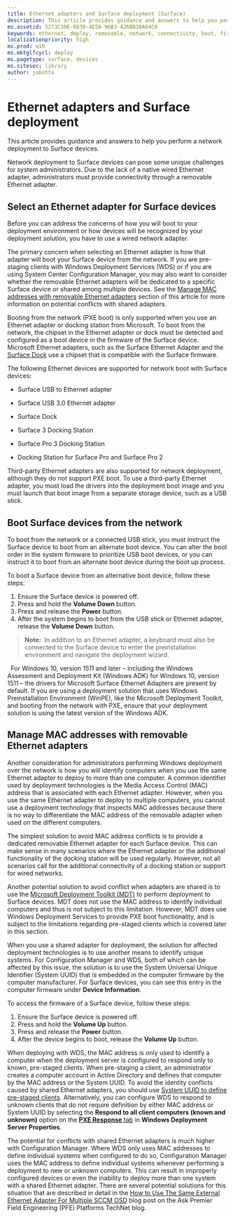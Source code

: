 ```yaml
---
title: Ethernet adapters and Surface deployment (Surface)
description: This article provides guidance and answers to help you perform a network deployment to Surface devices.
ms.assetid: 5273C59E-6039-4E50-96B3-426BB38A64C0
keywords: ethernet, deploy, removable, network, connectivity, boot, firmware, device, adapter, PXE boot, USB
localizationpriority: high
ms.prod: w10
ms.mktglfcycl: deploy
ms.pagetype: surface, devices
ms.sitesec: library
author: jobotto
---
```


# Ethernet adapters and Surface deployment


This article provides guidance and answers to help you perform a network deployment to Surface devices.

Network deployment to Surface devices can pose some unique challenges for system administrators. Due to the lack of a native wired Ethernet adapter, administrators must provide connectivity through a removable Ethernet adapter.

## Select an Ethernet adapter for Surface devices


Before you can address the concerns of how you will boot to your deployment environment or how devices will be recognized by your deployment solution, you have to use a wired network adapter.

The primary concern when selecting an Ethernet adapter is how that adapter will boot your Surface device from the network. If you are pre-staging clients with Windows Deployment Services (WDS) or if you are using System Center Configuration Manager, you may also want to consider whether the removable Ethernet adapters will be dedicated to a specific Surface device or shared among multiple devices. See the [Manage MAC addresses with removable Ethernet adapters](#manage-mac-addresses) section of this article for more information on potential conflicts with shared adapters.

Booting from the network (PXE boot) is only supported when you use an Ethernet adapter or docking station from Microsoft. To boot from the network, the chipset in the Ethernet adapter or dock must be detected and configured as a boot device in the firmware of the Surface device. Microsoft Ethernet adapters, such as the Surface Ethernet Adapter and the [Surface Dock](https://go.microsoft.com/fwlink/p/?LinkId=722364) use a chipset that is compatible with the Surface firmware.

The following Ethernet devices are supported for network boot with Surface devices:

-   Surface USB to Ethernet adapter

-   Surface USB 3.0 Ethernet adapter

-   Surface Dock

-   Surface 3 Docking Station

-   Surface Pro 3 Docking Station

-   Docking Station for Surface Pro and Surface Pro 2

Third-party Ethernet adapters are also supported for network deployment, although they do not support PXE boot. To use a third-party Ethernet adapter, you must load the drivers into the deployment boot image and you must launch that boot image from a separate storage device, such as a USB stick.

## Boot Surface devices from the network


To boot from the network or a connected USB stick, you must instruct the Surface device to boot from an alternate boot device. You can alter the boot order in the system firmware to prioritize USB boot devices, or you can instruct it to boot from an alternate boot device during the boot up process.

To boot a Surface device from an alternative boot device, follow these steps:

1.  Ensure the Surface device is powered off.
2.  Press and hold the **Volume Down** button.
3.  Press and release the **Power** button.
4.  After the system begins to boot from the USB stick or Ethernet adapter, release the **Volume Down** button.

>**Note:**&nbsp;&nbsp;In addition to an Ethernet adapter, a keyboard must also be connected to the Surface device to enter the preinstallation environment and navigate the deployment wizard.

 
For Windows 10, version 1511 and later – including the Windows Assessment and Deployment Kit (Windows ADK) for Windows 10, version 1511 – the drivers for Microsoft Surface Ethernet Adapters are present by default. If you are using a deployment solution that uses Windows Preinstallation Environment (WinPE), like the Microsoft Deployment Toolkit, and booting from the network with PXE, ensure that your deployment solution is using the latest version of the Windows ADK.

## <a href="" id="manage-mac-addresses"></a>Manage MAC addresses with removable Ethernet adapters


Another consideration for administrators performing Windows deployment over the network is how you will identify computers when you use the same Ethernet adapter to deploy to more than one computer. A common identifier used by deployment technologies is the Media Access Control (MAC) address that is associated with each Ethernet adapter. However, when you use the same Ethernet adapter to deploy to multiple computers, you cannot use a deployment technology that inspects MAC addresses because there is no way to differentiate the MAC address of the removable adapter when used on the different computers.

The simplest solution to avoid MAC address conflicts is to provide a dedicated removable Ethernet adapter for each Surface device. This can make sense in many scenarios where the Ethernet adapter or the additional functionality of the docking station will be used regularly. However, not all scenarios call for the additional connectivity of a docking station or support for wired networks.

Another potential solution to avoid conflict when adapters are shared is to use the [Microsoft Deployment Toolkit (MDT)](https://go.microsoft.com/fwlink/p/?LinkId=618117) to perform deployment to Surface devices. MDT does not use the MAC address to identify individual computers and thus is not subject to this limitation. However, MDT does use Windows Deployment Services to provide PXE boot functionality, and is subject to the limitations regarding pre-staged clients which is covered later in this section.

When you use a shared adapter for deployment, the solution for affected deployment technologies is to use another means to identify unique systems. For Configuration Manager and WDS, both of which can be affected by this issue, the solution is to use the System Universal Unique Identifier (System UUID) that is embedded in the computer firmware by the computer manufacturer. For Surface devices, you can see this entry in the computer firmware under **Device Information**.

To access the firmware of a Surface device, follow these steps:

1.  Ensure the Surface device is powered off.
2.  Press and hold the **Volume Up** button.
3.  Press and release the **Power** button.
4.  After the device begins to boot, release the **Volume Up** button.

When deploying with WDS, the MAC address is only used to identify a computer when the deployment server is configured to respond only to known, pre-staged clients. When pre-staging a client, an administrator creates a computer account in Active Directory and defines that computer by the MAC address or the System UUID. To avoid the identity conflicts caused by shared Ethernet adapters, you should use [System UUID to define pre-staged clients](https://go.microsoft.com/fwlink/p/?LinkId=618118). Alternatively, you can configure WDS to respond to unknown clients that do not require definition by either MAC address or System UUID by selecting the **Respond to all client computers (known and unknown)** option on the [**PXE Response** tab](https://go.microsoft.com/fwlink/p/?LinkId=618119) in **Windows Deployment Server Properties**.

The potential for conflicts with shared Ethernet adapters is much higher with Configuration Manager. Where WDS only uses MAC addresses to define individual systems when configured to do so, Configuration Manager uses the MAC address to define individual systems whenever performing a deployment to new or unknown computers. This can result in improperly configured devices or even the inability to deploy more than one system with a shared Ethernet adapter. There are several potential solutions for this situation that are described in detail in the [How to Use The Same External Ethernet Adapter For Multiple SCCM OSD](https://go.microsoft.com/fwlink/p/?LinkId=618120) blog post on the Ask Premier Field Engineering (PFE) Platforms TechNet blog.

 

 





